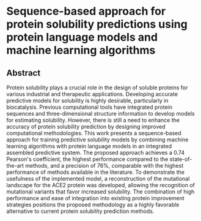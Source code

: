 # Sequence-based approach for protein solubility predictions using protein language models and machine learning algorithms

## Abstract

Protein solubility plays a crucial role in the design of soluble proteins for various industrial and therapeutic applications. Developing accurate predictive models for solubility is highly desirable, particularly in biocatalysis. Previous computational tools have integrated protein sequences and three-dimensional structure information to develop models for estimating solubility. However, there is still a need to enhance the accuracy of protein solubility prediction by designing improved computational methodologies. This work presents a sequence-based approach for training predictive solubility models by combining machine learning algorithms with protein language models in an integrated assembled predictive system. The proposed approach achieves a 0.74 Pearson's coefficient, the highest performance compared to the state-of-the-art methods, and a precision of 76\%, comparable with the highest performance of methods available in the literature. To demonstrate the usefulness of the implemented model, a reconstruction of the mutational landscape for the ACE2 protein was developed, allowing the recognition of mutational variants that favor increased solubility. The combination of high performance and ease of integration into existing protein improvement strategies positions the proposed methodology as a highly favorable alternative to current protein solubility prediction methods.


